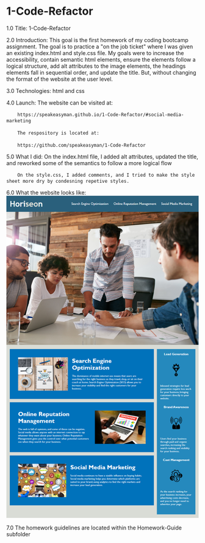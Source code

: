 # 1-Code-Refactor
1.0 
    Title:
        1-Code-Refactor

2.0
    Introduction:
        This goal is the first homework of my coding bootcamp assignment. The goal is to practice a "on the job ticket" where I was given an existing index.html and style.css file. My goals were to increase the accessibility, contain semantic html elements, ensure the elements follow a logical structure, add alt attributes to the image elements, the headings elements fall in sequential order, and update the title. But, without changing the format of the website at the user level.

3.0 
    Technologies:
        html and css

4.0
    Launch:
        The website can be visited at:
        
        https://speakeasyman.github.io/1-Code-Refactor/#social-media-marketing

        The respository is located at: 
        
        https://github.com/speakeasyman/1-Code-Refactor

5.0 
    What I did:
        On the index.html file, I added alt attributes, updated the title, and reworked some of the semantics to follow a more logical flow

        On the style.css, I added comments, and I tried to make the style sheet more dry by condesning repetive styles. 

6.0 
    What the website looks like:
![Example Screenshot](./Assets/01-html-css-git-homework-demo.png)

7.0
    The homework guidelines are located within the Homework-Guide subfolder
